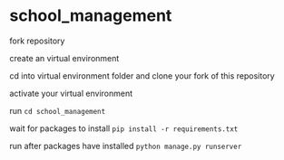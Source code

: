 # school_management

fork repository

create an virtual environment

cd into virtual environment folder and clone your fork of this repository

activate your virtual environment

run
`cd school_management`

wait for packages to install
`pip install -r requirements.txt`

run after packages have installed
`python manage.py runserver`
